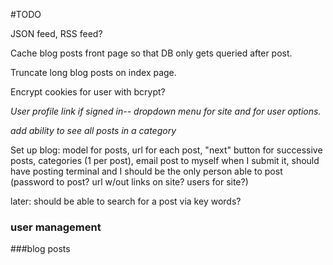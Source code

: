 #TODO

JSON feed, RSS feed?

Cache blog posts front page so that DB only gets queried after post.

Truncate long blog posts on index page.

Encrypt cookies for user with bcrypt?



*User profile link if signed in-- dropdown menu for site and for user options.*

*add ability to see all posts in a category*

Set up blog: model for posts, url for each post, "next" button for successive posts, categories (1 per post), email post to myself when I submit it, should have posting terminal and I should be the only person able to post (password to post? url w/out links on site? users for site?)

later: should be able to search for a post via key words?


### user management


###blog posts

